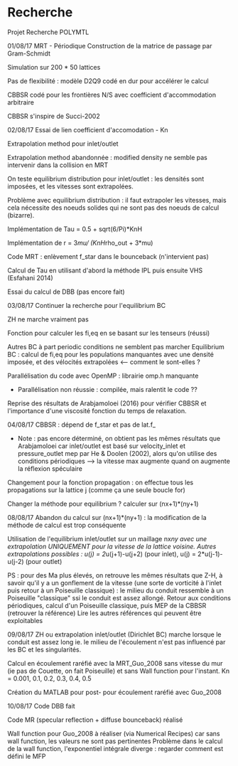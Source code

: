 # Recherche
Projet Recherche POLYMTL

01/08/17
MRT - Périodique
Construction de la matrice de passage par Gram-Schmidt

Simulation sur 200 * 50 lattices

Pas de flexibilité : modèle D2Q9 codé en dur pour accélérer le calcul

CBBSR codé pour les frontières N/S avec coefficient d'accommodation arbitraire

CBBSR s'inspire de Succi-2002


02/08/17
Essai de lien coefficient d'accomodation - Kn

Extrapolation method pour inlet/outlet

Extrapolation method abandonnée : modified density ne semble pas intervenir dans la collision en MRT

On teste equilibrium distribution pour inlet/outlet : les densités sont imposées, et les vitesses sont extrapolées.

Problème avec equilibrium distribution : il faut extrapoler les vitesses, mais cela nécessite des noeuds solides qui ne sont pas des noeuds de calcul (bizarre).

Implémentation de Tau = 0.5 + sqrt(6/Pi)*KnH

Implémentation de r = 3*mu/ (KnH*rho_out + 3*mu)

Code MRT : enlèvement f_star dans le bounceback (n'intervient pas)

Calcul de Tau en utilisant d'abord la méthode IPL puis ensuite VHS (Esfahani 2014)

Essai du calcul de DBB (pas encore fait)

03/08/17
Continuer la recherche pour l'equilibrium BC

ZH ne marche vraiment pas

Fonction pour calculer les fi,eq en se basant sur les tenseurs (réussi)

Autres BC à part periodic conditions ne semblent pas marcher
Equilibrium BC : calcul de fi,eq pour les populations manquantes avec une densité imposée, et des vélocités extrapolées <-- comment le sont-elles ?

Parallélisation du code avec OpenMP : librairie omp.h manquante
   - Parallélisation non réussie : compilée, mais ralentit le code ??
  
Reprise des résultats de Arabjamoloei (2016) pour vérifier CBBSR et l'importance d'une viscosité fonction du temps de relaxation.
   
04/08/17
CBBSR : dépend de f_star et pas de lat.f_
   - Note : pas encore déterminé, on obtient pas les mêmes résultats que Arabjamoloei car inlet/outlet est basé sur velocity_inlet et pressure_outlet mep par He & Doolen (2002), alors qu'on utilise des conditions périodiques --> la vitesse max augmente quand on augmente la réflexion spéculaire

Changement pour la fonction propagation : on effectue tous les propagations sur la lattice j (comme ça une seule boucle for)

Changer la méthode pour equilibrium ? calculer sur (nx+1)*(ny+1)

08/08/17
Abandon du calcul sur (nx+1)*(ny+1) : la modification de la méthode de calcul est trop conséquente

Utilisation de l'equilibrium inlet/outlet sur un maillage nx*ny avec une extrapolation UNIQUEMENT pour la vitesse de la lattice voisine.
Autres extrapolations possibles : u(j) = 2*u(j+1)-u(j+2) (pour inlet), u(j) = 2*u(j-1)-u(j-2) (pour outlet)

PS : pour des Ma plus élevés, on retrouve les mêmes résultats que Z-H, à savoir qu'il y a un gonflement de la vitesse (une sorte de vorticité à l'inlet puis retour à un Poiseuille classique) : le milieu du conduit ressemble à un Poiseuille "classique" ssi le conduit est assez allongé.
Retour aux conditions périodiques, calcul d'un Poiseuille classique, puis MEP de la CBBSR (retrouver la référence)
Lire les autres références qui peuvent être exploitables

09/08/17
ZH ou extrapolation inlet/outlet (Dirichlet BC) marche lorsque le conduit est assez long ie. le milieu de l'écoulement n'est pas influencé par les BC et les singularités.

Calcul en écoulement raréfié avec la MRT_Guo_2008 sans vitesse du mur (ie pas de Couette, on fait Poiseuille) et sans Wall function pour l'instant.
Kn = 0.001, 0.1, 0.2, 0.3, 0.4, 0.5

Création du MATLAB pour post- pour écoulement raréfié avec Guo_2008

10/08/17
Code DBB fait

Code MR (specular reflection + diffuse bounceback) réalisé

Wall function pour Guo_2008 à réaliser (via Numerical Recipes) car sans wall function, les valeurs ne sont pas pertinentes
Problème dans le calcul de la wall function, l'exponentiel intégrale diverge : regarder comment est défini le MFP
